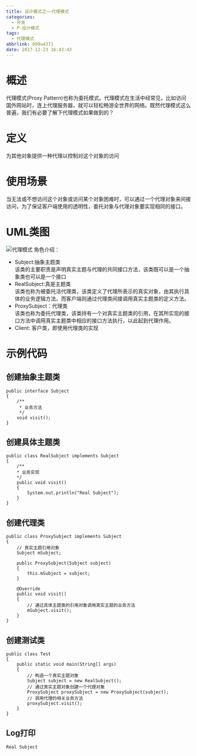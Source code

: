 ```yaml
---
title: 设计模式之——代理模式
categories:
  - 开发
  - P-设计模式
tags:
  - 代理模式
abbrlink: 899a4371
date: 2017-12-23 16:43:43
---
```

# 概述
代理模式(Proxy Pattern)也称为委托模式。代理模式在生活中经常见，比如访问国外网站时，连上代理服务器，就可以轻松畅游全世界的网络。既然代理模式这么普遍，我们有必要了解下代理模式如果做到的？   
<!--more-->

# 定义 
为其他对象提供一种代理以控制对这个对象的访问   
# 使用场景
当无法或不想访问这个对象或访问某个对象困难时，可以通过一个代理对象来间接访问，为了保证客户端使用的透明性，委托对象与代理对象要实现相同的接口。   
# UML类图
![代理模式][1]
角色介绍： 
  
- Subject:抽象主题类   
该类的主要职责是声明真实主题与代理的共同接口方法，该类既可以是一个抽象类也可以是一个接口
- RealSubject:真是主题类   
该类也称为被委托活代理类，该类定义了代理所表示的真实对象，由其执行具体的业务逻辑方法，而客户端则通过代理类间接调用真实主题类的定义方法。   
- ProxySubject：代理类    
该类也称为委托代理类，该类持有一个对真实主题类的引用，在其所实现的接口方法中调用真实主题类中相应的接口方法执行，以此起到代理作用。    
- Client: 客户类，即使用代理类的实现       
# 示例代码 
## 创建抽象主题类 

	public interface Subject
	{
    	/**
    	 * 业务方法
    	 */	
    	void visit();
	}
## 创建具体主题类

	public class RealSubject implements Subject 
	{
    	/**
     	* 业务实现
     	*/
    	public void visit() 
		{
        	System.out.println("Real Subject");
    	}
	}
## 创建代理类

	public class ProxySubject implements Subject
	{
    	// 真实主题引用对象
    	Subject mSubject;

    	public ProxySubject(Subject subject) 
		{
        	this.mSubject = subject;
    	}

    	@Override
    	public void visit() 
		{
        	// 通过具体主题类的引用对象调用真实主题的业务方法
        	mSubject.visit();
    	}
	}
## 创建测试类

	public class Test 
	{
    	public static void main(String[] args) 
		{
        	// 构造一个真实主题对象
        	Subject subject = new RealSubject();
        	// 通过真实主题对象创建一个代理对象
        	ProxySubject proxySubject = new ProxySubject(subject);
        	// 调用代理的相关业务方法
        	proxySubject.visit();
    	}
	}
## Log打印

	Real Subject














[1]: https://jsd.onmicrosoft.cn/gh/PGzxc/CDN/blog-image/design-proxy.png
